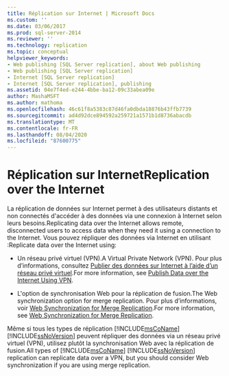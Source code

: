 ```yaml
---
title: Réplication sur Internet | Microsoft Docs
ms.custom: ''
ms.date: 03/06/2017
ms.prod: sql-server-2014
ms.reviewer: ''
ms.technology: replication
ms.topic: conceptual
helpviewer_keywords:
- Web publishing [SQL Server replication], about Web publishing
- Web publishing [SQL Server replication]
- Internet [SQL Server replication]
- Internet [SQL Server replication], publishing
ms.assetid: 04e7f4ed-e244-4bbe-ba12-09c33abea09e
author: MashaMSFT
ms.author: mathoma
ms.openlocfilehash: 46c61f8a5383c87d46fa0dbda18876b43ffb7739
ms.sourcegitcommit: ad4d92dce894592a259721a1571b1d8736abacdb
ms.translationtype: MT
ms.contentlocale: fr-FR
ms.lasthandoff: 08/04/2020
ms.locfileid: "87600775"
---
```

# <a name="replication-over-the-internet"></a><span data-ttu-id="147f4-102">Réplication sur Internet</span><span class="sxs-lookup"><span data-stu-id="147f4-102">Replication over the Internet</span></span>
  <span data-ttu-id="147f4-103">La réplication de données sur Internet permet à des utilisateurs distants et non connectés d'accéder à des données via une connexion à Internet selon leurs besoins.</span><span class="sxs-lookup"><span data-stu-id="147f4-103">Replicating data over the Internet allows remote, disconnected users to access data when they need it using a connection to the Internet.</span></span> <span data-ttu-id="147f4-104">Vous pouvez répliquer des données via Internet en utilisant :</span><span class="sxs-lookup"><span data-stu-id="147f4-104">Replicate data over the Internet using:</span></span>  
  
-   <span data-ttu-id="147f4-105">Un réseau privé virtuel (VPN).</span><span class="sxs-lookup"><span data-stu-id="147f4-105">A Virtual Private Network (VPN).</span></span> <span data-ttu-id="147f4-106">Pour plus d’informations, consultez [Publier des données sur Internet à l’aide d’un réseau privé virtuel](publish-data-over-the-internet-using-vpn.md).</span><span class="sxs-lookup"><span data-stu-id="147f4-106">For more information, see [Publish Data over the Internet Using VPN](publish-data-over-the-internet-using-vpn.md).</span></span>  
  
-   <span data-ttu-id="147f4-107">L'option de synchronisation Web pour la réplication de fusion.</span><span class="sxs-lookup"><span data-stu-id="147f4-107">The Web synchronization option for merge replication.</span></span> <span data-ttu-id="147f4-108">Pour plus d’informations, voir [Web Synchronization for Merge Replication](web-synchronization-for-merge-replication.md).</span><span class="sxs-lookup"><span data-stu-id="147f4-108">For more information, see [Web Synchronization for Merge Replication](web-synchronization-for-merge-replication.md).</span></span>  
  
 <span data-ttu-id="147f4-109">Même si tous les types de réplication [!INCLUDE[msCoName](../../includes/msconame-md.md)] [!INCLUDE[ssNoVersion](../../includes/ssnoversion-md.md)] peuvent répliquer des données via un réseau privé virtuel (VPN), utilisez plutôt la synchronisation Web avec la réplication de fusion.</span><span class="sxs-lookup"><span data-stu-id="147f4-109">All types of [!INCLUDE[msCoName](../../includes/msconame-md.md)] [!INCLUDE[ssNoVersion](../../includes/ssnoversion-md.md)] replication can replicate data over a VPN, but you should consider Web synchronization if you are using merge replication.</span></span>  
  
  
